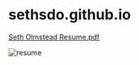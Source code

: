 # sethsdo.github.io

[Seth Olmstead Resume.pdf](https://github.com/sethsdo/sethsdo.github.io/files/1421941/Seth.Olmstead.Resume.pdf)

![resume](https://user-images.githubusercontent.com/21295244/32103053-e58b5eae-baec-11e7-9cce-6ef0a93c9fe5.png)
